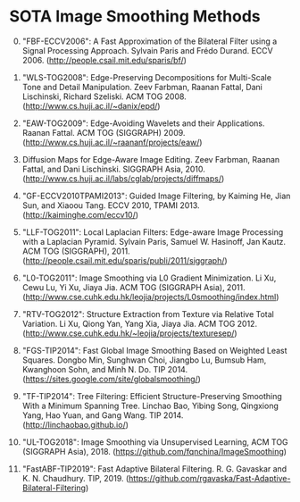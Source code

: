 # SOTA Image Smoothing Methods

0. "FBF-ECCV2006": A Fast Approximation of the Bilateral Filter using a Signal Processing Approach. Sylvain Paris and Frédo Durand. ECCV 2006. (http://people.csail.mit.edu/sparis/bf/)

1. "WLS-TOG2008": Edge-Preserving Decompositions for Multi-Scale Tone and Detail Manipulation. Zeev Farbman, Raanan Fattal, Dani Lischinski, Richard Szeliski. ACM TOG 2008. (http://www.cs.huji.ac.il/~danix/epd/)

2. "EAW-TOG2009": Edge-Avoiding Wavelets and their Applications. Raanan Fattal. ACM TOG (SIGGRAPH) 2009. (http://www.cs.huji.ac.il/~raananf/projects/eaw/)

3. Diffusion Maps for Edge-Aware Image Editing. Zeev Farbman, Raanan Fattal, and Dani Lischinski. SIGGRAPH Asia, 2010. (http://www.cs.huji.ac.il/labs/cglab/projects/diffmaps/)

4. "GF-ECCV2010TPAMI2013": Guided Image Filtering, by Kaiming He, Jian Sun, and Xiaoou Tang. ECCV 2010, TPAMI 2013. (http://kaiminghe.com/eccv10/)

5. "LLF-TOG2011": Local Laplacian Filters: Edge-aware Image Processing with a Laplacian Pyramid. Sylvain Paris, Samuel W. Hasinoff, Jan Kautz. ACM TOG (SIGGRAPH), 2011. (http://people.csail.mit.edu/sparis/publi/2011/siggraph/)

6. "L0-TOG2011": Image Smoothing via L0 Gradient Minimization. Li Xu, Cewu Lu, Yi Xu, Jiaya Jia. ACM TOG (SIGGRAPH Asia), 2011. (http://www.cse.cuhk.edu.hk/leojia/projects/L0smoothing/index.html)

7. "RTV-TOG2012": Structure Extraction from Texture via Relative Total Variation. Li Xu, Qiong Yan, Yang Xia, Jiaya Jia. ACM TOG 2012. (http://www.cse.cuhk.edu.hk/~leojia/projects/texturesep/)

8. "FGS-TIP2014": Fast Global Image Smoothing Based on Weighted Least Squares. Dongbo Min, Sunghwan Choi, Jiangbo Lu, Bumsub Ham, Kwanghoon Sohn, and Minh N. Do. TIP 2014. (https://sites.google.com/site/globalsmoothing/)

9. "TF-TIP2014": Tree Filtering: Efficient Structure-Preserving Smoothing With a Minimum Spanning Tree. Linchao Bao, Yibing Song, Qingxiong Yang, Hao Yuan, and Gang Wang. TIP 2014. (http://linchaobao.github.io/)

10. "UL-TOG2018": Image Smoothing via Unsupervised Learning, ACM TOG (SIGGRAPH Asia), 2018. (https://github.com/fqnchina/ImageSmoothing)

11. "FastABF-TIP2019": Fast Adaptive Bilateral Filtering. R. G. Gavaskar and K. N. Chaudhury. TIP, 2019. (https://github.com/rgavaska/Fast-Adaptive-Bilateral-Filtering)
